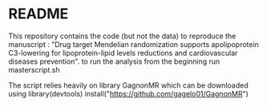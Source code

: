 # README

This repository contains the code (but not the data) to reproduce the manuscript : "Drug target Mendelian randomization supports apolipoprotein C3-lowering for lipoprotein-lipid levels reductions and cardiovascular diseases prevention". to run the analysis from the beginning run masterscript.sh

The script relies heavily on library GagnonMR which can be downloaded using
library(devtools)
install("https://github.com/gagelo01/GagnonMR")

